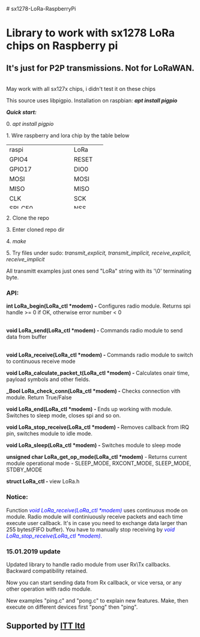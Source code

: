 <p># sx1278-LoRa-RaspberryPi</p>
<h1>Library to work with sx1278 LoRa chips on Raspberry pi</h1>
<h2>It's just for P2P transmissions. Not for LoRaWAN.</h2>
<p><br /> May work with all sx127x chips, i didn't test it on these chips</p>
<p>This source uses libpigpio. Installation on raspbian: <strong><em>apt install pigpio</em></strong>&nbsp;</p>
<p><strong><em>Quick start:</em></strong></p>

<p>0. <em>apt install pigpio</em></p>
<p>1. Wire raspberry and lora chip by the table below</p>
<table style="height: 170px;" width="232">
<tbody>
<tr>
<td style="width: 70px;">raspi</td>
<td style="width: 70px;">&nbsp;</td>
<td style="width: 70px;">LoRa</td>
</tr>
<tr>
<td style="width: 70px;">GPIO4</td>
<td style="width: 70px;">&nbsp;</td>
<td style="width: 70px;">RESET</td>
</tr>
<tr>
<td style="width: 70px;">GPIO17</td>
<td style="width: 70px;">&nbsp;</td>
<td style="width: 70px;">DIO0</td>
</tr>
<tr>
<td style="width: 70px;">MOSI</td>
<td style="width: 70px;">&nbsp;</td>
<td style="width: 70px;">MOSI</td>
</tr>
<tr>
<td style="width: 70px;">MISO</td>
<td style="width: 70px;">&nbsp;</td>
<td style="width: 70px;">MISO</td>
</tr>
<tr>
<td style="width: 70px;">CLK</td>
<td style="width: 70px;">&nbsp;</td>
<td style="width: 70px;">SCK</td>
</tr>
<tr>
<td style="width: 70px;">SPI_CE0</td>
<td style="width: 70px;">&nbsp;</td>
<td style="width: 70px;">NSS</td>
</tr>
</tbody>
</table>
<p>2. Clone the repo</p>
<p>3. Enter cloned repo dir</p>
<p>4. <em>make</em></p>
<p>5. Try files under sudo: <em>transmit_explicit, transmit_implicit, receive_explicit, receive_implicit</em></p>
<p>All transmitt examples just ones send "LoRa" string with its '\0' terminating byte.</p>

<h3><strong>API:</strong></h3>

<p><strong>int LoRa_begin(LoRa_ctl *modem) -</strong> Configures radio module. Returns spi handle &gt;= 0 if OK, otherwise error number &lt; 0</p>
<p><br /><strong>void LoRa_send(LoRa_ctl *modem) - </strong>Commands radio module to send&nbsp; data from buffer</p>
<p><br /><strong>void LoRa_receive(LoRa_ctl *modem) - </strong>Commands radio module to switch to continuous receive mode</p>
<p><strong>void LoRa_calculate_packet_t(LoRa_ctl *modem) - </strong>Calculates onair time, payload symbols and other fields.</p>
<p><strong>_Bool LoRa_check_conn(LoRa_ctl *modem) - </strong>Checks connection vith module. Return True/False</p>
<p><strong>void LoRa_end(LoRa_ctl *modem) - </strong>Ends up working with module. Switches to sleep mode, closes spi and so on.</p>
<p><strong>void LoRa_stop_receive(LoRa_ctl *modem) -&nbsp;</strong>Removes callback from IRQ pin, switches module to idle mode.</p>
<p><strong>void LoRa_sleep(LoRa_ctl *modem) - </strong>Switches module to sleep mode</p>
<p><strong>unsigned char LoRa_get_op_mode(LoRa_ctl *modem)</strong> -<strong>&nbsp;</strong>Returns current module operational mode - SLEEP_MODE, RXCONT_MODE, SLEEP_MODE, STDBY_MODE</p>
<p><strong>struct&nbsp;LoRa_ctl - </strong>view LoRa.h</p>

<h3><strong>Notice:</strong></h3>

<p><span class="pl-k">Function </span><em><span style="color: #0000ff;"> <span class="pl-en">void LoRa_receive(LoRa_ctl *modem)</span></span></em> uses continuous mode on module. Radio module will continiuously receive packets and each time execute user callback. It's in case you need to exchange data larger than 255 bytes(FIFO buffer). You have to manually stop receiving by&nbsp;<span style="color: #0000ff;"><em><span class="pl-k">void</span> <span class="pl-en">LoRa_stop_receive</span>(LoRa_ctl *modem)</em>.</span></p>

<h3><strong>15.01.2019 update</strong></h3>

<p>Updated library to handle radio module from user Rx\Tx callbacks. Backward compatibility retained.</p>
<p>Now you can start sending data from Rx callback, or vice versa, or any other operation with radio module.</p>
<p>New examples "ping.c" and "pong.c" to explain new features. Make, then execute on different devices first "pong" then "ping".</p>

<h2><strong>Supported by <a href="http://zaoitt.ru/">ITT ltd</a>&nbsp;</strong></h2>
